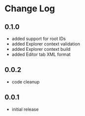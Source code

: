 # Change Log

## 0.1.0
- added support for root IDs
- added Explorer context validation
- added Explorer context build
- added Editor tab XML format

## 0.0.2
- code cleanup
## 0.0.1
- initial release